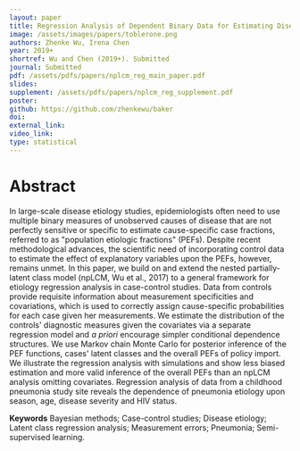 ```yaml
---
layout: paper
title: Regression Analysis of Dependent Binary Data for Estimating Disease Etiology from Case-Control Studies
image: /assets/images/papers/toblerone.png
authors: Zhenke Wu, Irena Chen
year: 2019+
shortref: Wu and Chen (2019+). Submitted
journal: Submitted
pdf: /assets/pdfs/papers/nplcm_reg_main_paper.pdf
slides: 
supplement: /assets/pdfs/papers/nplcm_reg_supplement.pdf  
poster: 
github: https://github.com/zhenkewu/baker
doi: 
external_link: 
video_link: 
type: statistical
---
```


# Abstract

In large-scale disease etiology studies, epidemiologists often need to use multiple binary measures of unobserved causes of disease that are not perfectly sensitive or specific to estimate cause-specific case fractions, referred to as "population etiologic fractions" (PEFs). Despite recent methodological advances, the scientific need of incorporating control data to estimate the effect of explanatory variables upon the PEFs, however, remains unmet. In this paper, we build on and extend the nested partially-latent class model (npLCM, Wu et al., 2017) to a general framework for etiology regression analysis in case-control studies. Data from controls provide requisite information about measurement specificities and covariations, which is used to correctly assign cause-specific probabilities for each case given her measurements. We estimate the distribution of the controls' diagnostic measures given the covariates via a separate regression model and _a priori_ encourage simpler conditional dependence structures. We use Markov chain Monte Carlo for posterior inference of the PEF functions, cases' latent classes and the overall PEFs of policy import. We illustrate the regression analysis with simulations and show less biased estimation and more valid inference of the overall PEFs than an npLCM analysis omitting covariates. Regression analysis of data from a childhood pneumonia study site reveals the dependence of pneumonia etiology upon season, age, disease severity and HIV status.



**Keywords** Bayesian methods; Case-control studies; Disease etiology; Latent class regression analysis; Measurement errors; Pneumonia; Semi-supervised learning.
